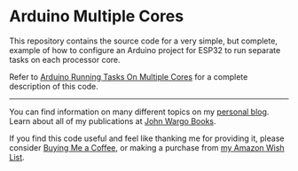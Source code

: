 # Arduino Multiple Cores

This repository contains the source code for a very simple, but complete, example of how to configure an Arduino project for ESP32 to run separate tasks on each processor core.

Refer to [Arduino Running Tasks On Multiple Cores](https://johnwargo.com/posts/2023/arduino-running-tasks-on-multiple-cores/) for a complete description of this code.

***

You can find information on many different topics on my [personal blog](http://www.johnwargo.com). Learn about all of my publications at [John Wargo Books](http://www.johnwargobooks.com).

If you find this code useful and feel like thanking me for providing it, please consider <a href="https://www.buymeacoffee.com/johnwargo" target="_blank">Buying Me a Coffee</a>, or making a purchase from [my Amazon Wish List](https://amzn.com/w/1WI6AAUKPT5P9).
